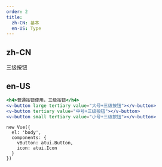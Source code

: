 ```yaml
---
order: 2
title:
  zh-CN: 基本
  en-US: Type
---
```


## zh-CN
三级按钮

## en-US

````jsx
<h4>普通按钮使用，三级按钮</h4>
<v-button large tertiary value="大号+三级按钮"></v-button>
<v-button tertiary value="中号+三级按钮"></v-button>
<v-button small tertiary value="小号+三级按钮"></v-button>

````

````vue-script
new Vue({
  el: 'body',
  components: {
    vButton: atui.Button,
    icon: atui.Icon
  }
})
````
